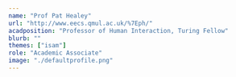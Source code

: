 ```yaml
---
name: "Prof Pat Healey"
url: "http://www.eecs.qmul.ac.uk/%7Eph/"
acadposition: "Professor of Human Interaction, Turing Fellow"
blurb: ""
themes: ["isam"]
role: "Academic Associate"
image: "./defaultprofile.png"
---
```


